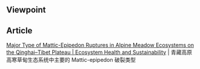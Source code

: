 
## Viewpoint



## Article

[Major Type of Mattic-Epipedon Ruptures in Alpine Meadow Ecosystems on the Qinghai–Tibet Plateau | Ecosystem Health and Sustainability](https://spj.science.org/doi/10.34133/ehs.0082) | 青藏高原高寒草甸生态系统中主要的 Mattic-epipedon 破裂类型